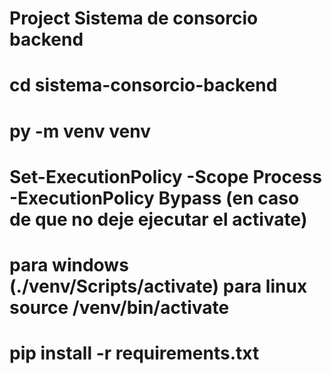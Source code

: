 # Project Sistema de consorcio backend

# cd sistema-consorcio-backend

# py -m venv venv

# Set-ExecutionPolicy -Scope Process -ExecutionPolicy Bypass (en caso de que no deje ejecutar el activate)

# para windows (./venv/Scripts/activate) para linux source /venv/bin/activate



# pip install -r requirements.txt

